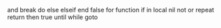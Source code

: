 and
break
do
else
elseif
end
false
for
function
if
in
local
nil
not
or
repeat
return
then
true
until
while
goto
